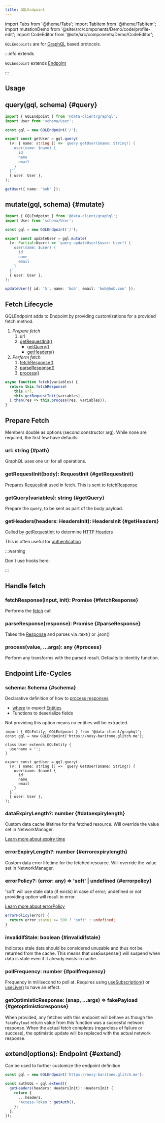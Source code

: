 ```yaml
---
title: GQLEndpoint
---
```


import Tabs from '@theme/Tabs';
import TabItem from '@theme/TabItem';
import mutationDemo from '@site/src/components/Demo/code/profile-edit';
import CodeEditor from '@site/src/components/Demo/CodeEditor';

`GQLEndpoints` are for [GraphQL](https://graphql.org/) based protocols.

:::info extends

`GQLEndpoint` extends [Endpoint](/rest/api/Endpoint)

:::

## Usage

<CodeEditor codes={[mutationDemo[1]]} defaultValue="graphql" />

## query(gql, schema) {#query}

```ts
import { GQLEndpoint } from '@data-client/graphql';
import User from 'schema/User';

const gql = new GQLEndpoint('/');

export const getUser = gql.query(
  (v: { name: string }) => `query getUser($name: String!) {
    user(name: $name) {
      id
      name
      email
    }
  }`,
  { user: User },
);

getUser({ name: 'bob' });
```

## mutate(gql, schema) {#mutate}

```ts
import { GQLEndpoint } from '@data-client/graphql';
import User from 'schema/User';

const gql = new GQLEndpoint('/');

export const updateUser = gql.mutate(
  (v: Partial<User>) => `query updateUser($user: User!) {
    user(name: $user) {
      id
      name
      email
    }
  }`,
  { user: User },
);

updateUser({ id: '5', name: 'bob', email: 'bob@bob.com' });
```

## Fetch Lifecycle

GQLEndpoint adds to Endpoint by providing customizations for a provided fetch method.

1. _Prepare fetch_
   1. url
   1. [getRequestInit()](#getRequestInit)
      - [getQuery()](#getQuery)
      - [getHeaders()](#getHeaders)
1. _Perform fetch_
   1. [fetchResponse()](#fetchResponse)
   1. [parseResponse()](#parseResponse)
   1. [process()](#process)

```ts title="fetch implementation for GQLEndpoint"
async function fetch(variables) {
  return this.fetchResponse(
    this.url,
    this.getRequestInit(variables),
  ).then(res => this.process(res, variables));
}
```

## Prepare Fetch

Members double as options (second constructor arg). While none are required, the first few
have defaults.

### url: string {#path}

GraphQL uses one url for all operations.

### getRequestInit(body): RequestInit {#getRequestInit}

Prepares [RequestInit](https://developer.mozilla.org/en-US/docs/Web/API/WindowOrWorkerGlobalScope/fetch) used in fetch.
This is sent to [fetchResponse](#fetchResponse)

### getQuery(variables): string {#getQuery}

Prepare the query, to be sent as part of the body payload.

### getHeaders(headers: HeadersInit): HeadersInit {#getHeaders}

Called by [getRequestInit](#getRequestInit) to determine [HTTP Headers](https://developer.mozilla.org/en-US/docs/Web/API/Request/headers)

This is often useful for [authentication](../auth)

:::warning

Don't use hooks here.

:::

## Handle fetch

### fetchResponse(input, init): Promise {#fetchResponse}

Performs the [fetch](https://developer.mozilla.org/en-US/docs/Web/API/Fetch_API) call

### parseResponse(response): Promise {#parseResponse}

Takes the [Response](https://developer.mozilla.org/en-US/docs/Web/API/Response) and parses via .text() or .json()

### process(value, ...args): any {#process}

Perform any transforms with the parsed result. Defaults to identity function.

## Endpoint Life-Cycles

### schema: Schema {#schema}

Declarative definition of how to [process responses](/docs/concepts/normalization)

- [where](/docs/concepts/normalization) to expect [Entities](./GQLEntity.md)
- Functions to deserialize fields

Not providing this option means no entities will be extracted.

```tsx
import { GQLEntity, GQLEndpoint } from '@data-client/graphql';
const gql = new GQLEndpoint('https://nosy-baritone.glitch.me');

class User extends GQLEntity {
  username = '';
}

export const getUser = gql.query(
  (v: { name: string }) => `query GetUser($name: String!) {
    user(name: $name) {
      id
      name
      email
    }
  }`,
  { user: User },
);
```

### dataExpiryLength?: number {#dataexpirylength}

Custom data cache lifetime for the fetched resource. Will override the value set in NetworkManager.

[Learn more about expiry time](/docs/concepts/expiry-policy#expiry-time)

### errorExpiryLength?: number {#errorexpirylength}

Custom data error lifetime for the fetched resource. Will override the value set in NetworkManager.

### errorPolicy?: (error: any) => 'soft' | undefined {#errorpolicy}

'soft' will use stale data (if exists) in case of error; undefined or not providing option will result
in error.

[Learn more about errorPolicy](/docs/concepts/error-policy)

```ts
errorPolicy(error) {
  return error.status >= 500 ? 'soft' : undefined;
}
```

### invalidIfStale: boolean {#invalidifstale}

Indicates stale data should be considered unusable and thus not be returned from the cache. This means
that useSuspense() will suspend when data is stale even if it already exists in cache.

### pollFrequency: number {#pollfrequency}

Frequency in millisecond to poll at. Requires using [useSubscription()](/docs/api/useSubscription) or
[useLive()](/docs/api/useLive) to have an effect.

### getOptimisticResponse: (snap, ...args) => fakePayload {#getoptimisticresponse}

When provided, any fetches with this endpoint will behave as though the `fakePayload` return value
from this function was a succesful network response. When the actual fetch completes (regardless
of failure or success), the optimistic update will be replaced with the actual network response.

## extend(options): Endpoint {#extend}

Can be used to further customize the endpoint definition

```typescript
const gql = new GQLEndpoint('https://nosy-baritone.glitch.me');

const authGQL = gql.extend({
  getHeaders(headers: HeadersInit): HeadersInit {
    return {
      ...headers,
      'Access-Token': getAuth(),
    };
  },
});
```
